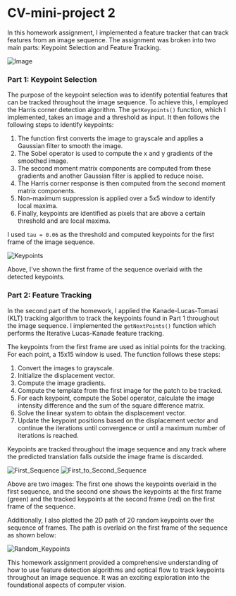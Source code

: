 # CV-mini-project 2

In this homework assignment, I implemented a feature tracker that can track features from an image sequence. The assignment was broken into two main parts: Keypoint Selection and Feature Tracking. 

![Image](https://www.cs.umd.edu/class/spring2023/cmsc426-0201/hw_images/1_overview.png)


### Part 1: Keypoint Selection

The purpose of the keypoint selection was to identify potential features that can be tracked throughout the image sequence. To achieve this, I employed the Harris corner detection algorithm. The `getKeypoints()` function, which I implemented, takes an image and a threshold as input. It then follows the following steps to identify keypoints:

1. The function first converts the image to grayscale and applies a Gaussian filter to smooth the image.
2. The Sobel operator is used to compute the x and y gradients of the smoothed image.
3. The second moment matrix components are computed from these gradients and another Gaussian filter is applied to reduce noise.
4. The Harris corner response is then computed from the second moment matrix components.
5. Non-maximum suppression is applied over a 5x5 window to identify local maxima.
6. Finally, keypoints are identified as pixels that are above a certain threshold and are local maxima.

I used `tau = 0.06` as the threshold and computed keypoints for the first frame of the image sequence.

![Keypoints](./keypoints_image.png)

Above, I've shown the first frame of the sequence overlaid with the detected keypoints. 

### Part 2: Feature Tracking

In the second part of the homework, I applied the Kanade-Lucas-Tomasi (KLT) tracking algorithm to track the keypoints found in Part 1 throughout the image sequence. I implemented the `getNextPoints()` function which performs the Iterative Lucas-Kanade feature tracking. 

The keypoints from the first frame are used as initial points for the tracking. For each point, a 15x15 window is used. The function follows these steps:

1. Convert the images to grayscale.
2. Initialize the displacement vector.
3. Compute the image gradients.
4. Compute the template from the first image for the patch to be tracked.
5. For each keypoint, compute the Sobel operator, calculate the image intensity difference and the sum of the square difference matrix.
6. Solve the linear system to obtain the displacement vector.
7. Update the keypoint positions based on the displacement vector and continue the iterations until convergence or until a maximum number of iterations is reached.

Keypoints are tracked throughout the image sequence and any track where the predicted translation falls outside the image frame is discarded.

![First_Sequence](./first_sequence.png)
![First_to_Second_Sequence](./first_to_second_sequence.png)

Above are two images: The first one shows the keypoints overlaid in the first sequence, and the second one shows the keypoints at the first frame (green) and the tracked keypoints at the second frame (red) on the first frame of the sequence.

Additionally, I also plotted the 2D path of 20 random keypoints over the sequence of frames. The path is overlaid on the first frame of the sequence as shown below:

![Random_Keypoints](./random_keypoints.png)

This homework assignment provided a comprehensive understanding of how to use feature detection algorithms and optical flow to track keypoints throughout an image sequence. It was an exciting exploration into the foundational aspects of computer vision.
